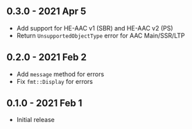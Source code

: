 ## 0.3.0 - 2021 Apr 5
- Add support for HE-AAC v1 (SBR) and HE-AAC v2 (PS)
- Return `UnsupportedObjectType` error for AAC Main/SSR/LTP

## 0.2.0 - 2021 Feb 2
- Add `message` method for errors
- Fix `fmt::Display` for errors

## 0.1.0 - 2021 Feb 1
- Initial release
